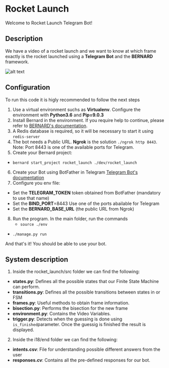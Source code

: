 # Rocket Launch

Welcome to Rocket Launch Telegram Bot!

## Description

We have a video of a rocket launch and we want to know at which frame exactly is the rocket launched using a **Telegram Bot** and the **BERNARD** framework.

![alt text](https://github.com/PilarHB/TelegramRocketLaunch/tree/master/images/FSM_Diagram.png)

## Configuration

To run this code it is higly recommended to follow the next steps
1. Use a virtual environment suchs as **Virtualenv**. Configure the environment with **Python3.6** and **Pip=9.0.3**
2. Install Bernard in the environment. If you require help to continue, please refer to [BERNARD's documentation](https://github.com/BernardFW/bernard). 
3. A Redis database is required, so it will be necessary to start it using  `redis-server`
4. The bot needs a Public URL. **Ngrok** is the solution `./ngrok http 8443`. Note: Port 8443 is one of the available ports for Telegram. 
5. Create your Bernard project:
  -  `bernard start_project rocket_launch ./dev/rocket_launch`
6. Create your Bot using BotFather in Telegram [Telegram Bot's documentation](https://core.telegram.org/bots) 
7. Configure you env file:
  - Set the **TELEGRAM_TOKEN** token obtained from BotFather (mandatory to use that name)
  - Set the **BIND_PORT**=8443 Use one of the ports abailable for Telegram
  - Set the **BERNARD_BASE_URL** (the public URL from Ngrok)
8. Run the program. In the main folder, run the commands
   -  `source ./env`   
  -  `./manage.py run`
  
And that's it! You should be able to use your bot. 
  
## System description

1. Inside the rocket_launch/src folder we can find the following: 

* **states.py**: Defines all the possible states that our Finite State Machine can perform. 
* **transitions.py**: Defines all the possible transitions between states in or FSM
* **frames.py**: Useful methods to obtain frame information. 
* **bisection.py**: Performs the bisection for the new frame
* **environment.py**: Contains the Video Variables. 
* **trigger.py**: Detects when the guessing is done using `is_finished`parameter. Once the guessig is finished the result is displayed.  

2. Inside the i18/end folder we can find the following:
* **intents.csv**: File for understanding possible different answers from the user
* **responses.cv**: Contains all the pre-defined responses for our bot. 
